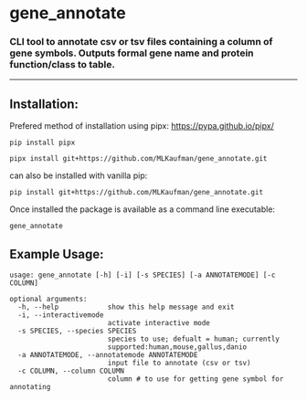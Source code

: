 # gene_annotate
### CLI tool to annotate csv or tsv files containing a column of gene symbols. Outputs formal gene name and protein function/class to table.  
<HR>  

## Installation:  

Prefered method of installation using pipx: https://pypa.github.io/pipx/  
```  
pip install pipx  

pipx install git+https://github.com/MLKaufman/gene_annotate.git
```
can also be installed with vanilla pip:
```
pip install git+https://github.com/MLKaufman/gene_annotate.git
```
  
Once installed the package is available as a command line executable:
```
gene_annotate
```
  
## Example Usage:

```
usage: gene_annotate [-h] [-i] [-s SPECIES] [-a ANNOTATEMODE] [-c COLUMN]

optional arguments:
  -h, --help            show this help message and exit
  -i, --interactivemode
                        activate interactive mode
  -s SPECIES, --species SPECIES
                        species to use; defualt = human; currently
                        supported:human,mouse,gallus,danio
  -a ANNOTATEMODE, --annotatemode ANNOTATEMODE
                        input file to annotate (csv or tsv)
  -c COLUMN, --column COLUMN
                        column # to use for getting gene symbol for annotating
```
